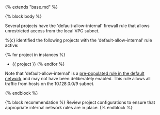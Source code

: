 {% extends "base.md" %}

{% block body %}

Several projects have the 'default-allow-internal' firewall rule that allows unrestricted access from the local VPC subnet.

%{c} identified the following projects with the 'default-allow-internal' rule active:

{% for project in instances %}
- {{ project }}
{% endfor %}

Note that 'default-allow-internal' is a [pre-populated rule in the default network](https://cloud.google.com/vpc/docs/firewalls#more_rules_default_vpc) and may not have been deliberately enabled. This rule allows all traffic from hosts on the 10.128.0.0/9 subnet.


{% endblock %}

{% block recommendation %}
Review project configurations to ensure that appropriate internal network rules are in place.
{% endblock %}
